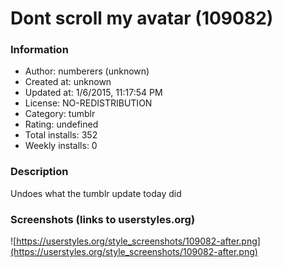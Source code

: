 # Dont scroll my avatar (109082)

### Information
- Author: numberers (unknown)
- Created at: unknown
- Updated at: 1/6/2015, 11:17:54 PM
- License: NO-REDISTRIBUTION
- Category: tumblr
- Rating: undefined
- Total installs: 352
- Weekly installs: 0


### Description
Undoes what the tumblr update today did


### Screenshots (links to userstyles.org)
![https://userstyles.org/style_screenshots/109082-after.png](https://userstyles.org/style_screenshots/109082-after.png)


